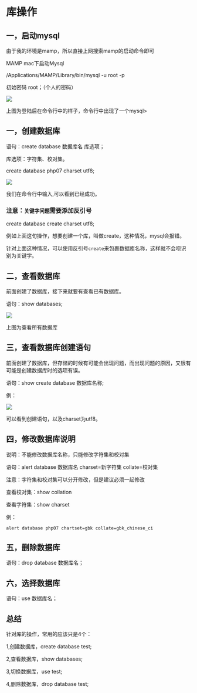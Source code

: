 # 库操作

## 一，启动mysql

由于我的环境是mamp，所以直接上网搜索mamp的启动命令即可

MAMP mac下启动Mysql

/Applications/MAMP/Library/bin/mysql -u root -p

初始密码 root；（个人的密码）

![](https://ws1.sinaimg.cn/large/006tNc79ly1flil37ywnmj30v00dyq5q.jpg)

上图为登陆后在命令行中的样子，命令行中出现了一个mysql>

## 一，创建数据库

语句：create database 数据库名 库选项；

库选项：字符集、校对集。

create database php07 charset utf8;

![](https://ws2.sinaimg.cn/large/006tNc79ly1flil683p5rj30gy03s74q.jpg)

我们在命令行中输入,可以看到已经成功。

### 注意：`关键字问题`需要添加反引号

create database create charset utf8;

例如上面这句操作，想要创建一个库，叫做create，这种情况，mysql会报错。

针对上面这种情况，可以使用反引号`create`来包裹数据库名称，这样就不会呗识别为关键字。

## 二，查看数据库

前面创建了数据库，接下来就要有查看已有数据库。

语句：show databases;

![](https://ws3.sinaimg.cn/large/006tNc79ly1fliljqbinxj30b80cadgs.jpg)

上图为查看所有数据库

## 三，查看数据库创建语句

前面创建了数据库，但存储的时候有可能会出现问题，而出现问题的原因，又很有可能是创建数据库时的选项有误。

语句：show create database 数据库名称;

例：

![](https://ws4.sinaimg.cn/large/006tNc79ly1flimj7j5bij30uw07ajsj.jpg)

可以看到创建语句，以及charset为utf8。

## 四，修改数据库说明

说明：不能修改数据库名称，只能修改字符集和校对集

语句：alert database 数据库名 charset=新字符集 collate=校对集

注意：字符集和校对集可以分开修改，但是建议必须一起修改

查看校对集：show collation

查看字符集：show charset

例：

    alert database php07 chartset=gbk collate=gbk_chinese_ci

## 五，删除数据库

语句：drop database 数据库名；

## 六，选择数据库

语句：use 数据库名；

## 总结

针对库的操作，常用的应该只是4个：

1,创建数据库，create database test;

2,查看数据库，show databases;

3,切换数据库，use test;

4,删除数据库，drop database test;








